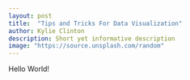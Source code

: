 ```yaml
---
layout: post
title:  "Tips and Tricks For Data Visualization"
author: Kylie Clinton
description: Short yet informative description
image: "https://source.unsplash.com/random"
--- 
```

Hello World!
